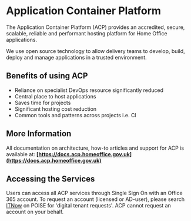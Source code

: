 # Application Container Platform

The Application Container Platform (ACP) provides an accredited, secure, scalable, reliable and performant hosting platform for Home Office applications.​

We use open source technology to allow delivery teams to develop, build, deploy and manage applications in a trusted environment. ​

## Benefits of using ACP

* Reliance on specialist DevOps resource significantly reduced​
* Central place to host applications​
* Saves time for projects​
* Significant hosting cost reduction​
* Common tools and patterns across projects i.e. CI​

## More Information

All documentation on architecture, how-to articles and support for ACP is available at: **[https://docs.acp.homeoffice.gov.uk](https://docs.acp.homeoffice.gov.uk)**

## Accessing the Services

Users can access all ACP services through Single Sign On with an Office 365 account. To request an account (licensed or AD-user), please search [ITNow](https://lssiprod.service-now.com/ess) on POISE for 'digital tenant requests'. ACP cannot request an account on your behalf.
